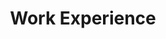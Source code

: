 ---
# An instance of the Experience widget.
# Documentation: https://wowchemy.com/docs/page-builder/
widget: experience

# This file represents a page section.
headless: true

# Order that this section appears on the page.
weight: 10

title: Work Experience
subtitle: 

# Date format for experience
#   Refer to https://wowchemy.com/docs/customization/#date-format
date_format: Jan 2006

# Experiences.
#   Add/remove as many `experience` items below as you like.
#   Required fields are `title`, `company`, and `date_start`.
#   Leave `date_end` empty if it's your current employer.
#   Begin multi-line descriptions with YAML's `|2-` multi-line prefix.
experience:

  - title: Research Scientist (PI)
    company: Shanghai AI Lab
    company_url: 
    company_logo: shanghai
    location: Shanghai, China
    date_start: '2024-08-09'
    date_end: 
    description: |2-
        Working on System-2 deep learning and large language model


  - title: Visiting Scholar (PI)
    company: Hong Kong University of Science and Technology (HKUST)
    company_url: 'https://hkust.edu.hk/'
    company_logo: hkust
    location: Hong Kong, China
    date_start: '2023-08-09'
    date_end: '2024-08-08'
    description: |2-
        Working on deep learning and large language model

  - title: Researcher (PI)
    company: 智源人工智能研究院 (BAAI)
    company_url: 'https://www.baai.ac.cn/english.html'
    company_logo: baai
    location: Beijing, China
    date_start: '2022-02-14'
    date_end: '2023-08-07'
    description: |2-
        Working on deep learning and large language model



design:
  columns: '2'
  spacing:
  # Customize the section spacing. Order is top, right, bottom, left.
    padding: ["25px", "0", "25px", "0"]
---